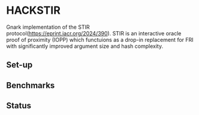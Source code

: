 # HACKSTIR

Gnark implementation of the STIR protocol(https://eprint.iacr.org/2024/390).  STIR is an interactive oracle proof of proximity (IOPP) which functuions as a drop-in replacement for FRI with significantly improved argument size and hash complexity.

## Set-up

## Benchmarks

## Status
